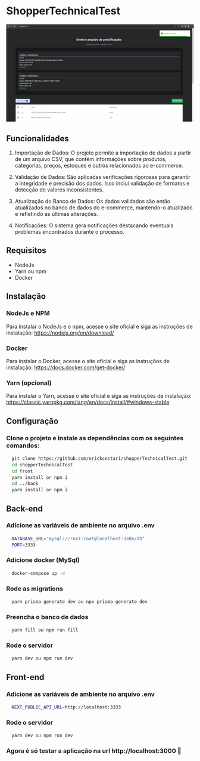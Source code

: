 # ShopperTechnicalTest

![](screen.png)

## Funcionalidades

1. Importação de Dados: O projeto permite a importação de dados a partir de um arquivo CSV, que contém informações sobre produtos, categorias, preços, estoques e outros relacionados ao e-commerce.

2. Validação de Dados: São aplicadas verificações rigorosas para garantir a integridade e precisão dos dados. Isso inclui validação de formatos e detecção de valores inconsistentes.

3. Atualização do Banco de Dados: Os dados validados são então atualizados no banco de dados do e-commerce, mantendo-o atualizado e refletindo as últimas alterações.

4. Notificações: O sistema gera notificações destacando eventuais problemas encontrados durante o processo.

## Requisitos

- NodeJs
- Yarn ou npm
- Docker

## Instalação
### NodeJs e NPM

Para instalar o NodeJs e o npm, acesse o site oficial e siga as instruções de instalação: https://nodejs.org/en/download/

### Docker

Para instalar o Docker, acesse o site oficial e siga as instruções de instalação: https://docs.docker.com/get-docker/

### Yarn (opcional)

Para instalar o Yarn, acesse o site oficial e siga as instruções de instalação: https://classic.yarnpkg.com/lang/en/docs/install/#windows-stable

## Configuração
### Clone o projeto e instale as dependências com os seguintes comandos:
```bash
  git clone https://github.com/erickcestari/shopperTechnicalTest.git
  cd shopperTechnicalTest
  cd front
  yarn install or npm i
  cd ../back
  yarn install or npm i
```

## Back-end

### Adicione as variáveis de ambiente no arquivo .env

```bash
  DATABASE_URL="mysql://root:root@localhost:3306/db"
  PORT=3333 
```

### Adicione docker (MySql)
```bash
  docker-compose up -d
```

### Rode as migrations

```bash
  yarn prisma generate dev ou npx prisma generate dev
```

### Preencha o banco de dados
```bash
  yarn fill ou npm run fill
```

### Rode o servidor
```bash
  yarn dev ou npm run dev
```

## Front-end

### Adicione as variáveis de ambiente no arquivo .env
```bash
  NEXT_PUBLIC_API_URL=http://localhost:3333
```

### Rode o servidor
```bash
  yarn dev ou npm run dev
```

### Agora é só testar a aplicação na url http://localhost:3000 🥳
